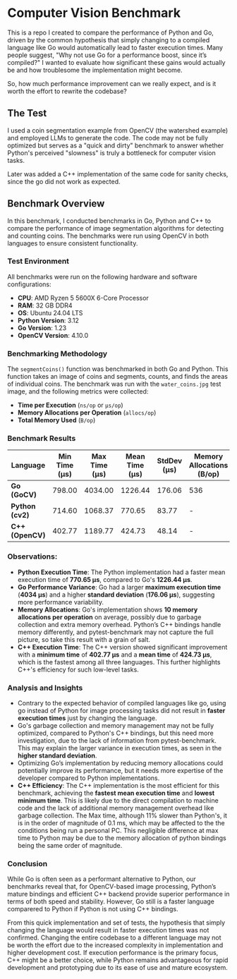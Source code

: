 # Computer Vision Benchmark

This is a repo I created to compare the performance of Python and Go, driven by the common hypothesis that simply changing to a compiled language like Go would automatically lead to faster execution times. Many people suggest, "Why not use Go for a performance boost, since it’s compiled?" I wanted to evaluate how significant these gains would actually be and how troublesome the implementation might become.

So, how much performance improvement can we really expect, and is it worth the effort to rewrite the codebase?

## The Test

I used a coin segmentation example from OpenCV (the watershed example) and employed LLMs to generate the code. The code may not be fully optimized but serves as a "quick and dirty" benchmark to answer whether Python's perceived "slowness" is truly a bottleneck for computer vision tasks.

Later was added a C++ implementation of the same code for sanity checks, since the go did not work as expected.

## Benchmark Overview

In this benchmark, I conducted benchmarks in Go, Python and C++ to compare the performance of image segmentation algorithms for detecting and counting coins. The benchmarks were run using OpenCV in both languages to ensure consistent functionality.

### Test Environment

All benchmarks were run on the following hardware and software configurations:

- **CPU**: AMD Ryzen 5 5600X 6-Core Processor
- **RAM**: 32 GB DDR4
- **OS**: Ubuntu 24.04 LTS
- **Python Version**: 3.12
- **Go Version**: 1.23
- **OpenCV Version**: 4.10.0

### Benchmarking Methodology

The `segmentCoins()` function was benchmarked in both Go and Python. This function takes an image of coins and segments, counts, and finds the areas of individual coins. The benchmark was run with the `water_coins.jpg` test image, and the following metrics were collected:

- **Time per Execution** (`ns/op` or `µs/op`)
- **Memory Allocations per Operation** (`allocs/op`)
- **Total Memory Used** (`B/op`)

### Benchmark Results

| Language        | Min Time (µs) | Max Time (µs) | Mean Time (µs) | StdDev (µs) | Memory Allocations (B/op) | Allocations per Op |
|-----------------|---------------|---------------|----------------|-------------|--------------------------|--------------------|
| **Go (GoCV)**   | 798.00        | 4034.00       | 1226.44        | 176.06      | 536                      | 10                 |
| **Python (cv2)**| 714.60        | 1068.37       | 770.65         | 83.77       | -                        | -                  |
| **C++ (OpenCV)**| 402.77        | 1189.77       | 424.73         | 48.14       | -                        | -                  |

### Observations:

- **Python Execution Time**: The Python implementation had a faster mean execution time of **770.65 µs**, compared to Go's **1226.44 µs**.
- **Go Performance Variance**: Go had a larger **maximum execution time** (**4034 µs**) and a higher **standard deviation** (**176.06 µs**), suggesting more performance variability.
- **Memory Allocations**: Go's implementation shows **10 memory allocations per operation** on average, possibly due to garbage collection and extra memory overhead. Python’s C++ bindings handle memory differently, and pytest-benchmark may not capture the full picture, so take this result with a grain of salt.
- **C++ Execution Time**: The C++ version showed significant improvement with a **minimum time** of **402.77 µs** and a **mean time** of **424.73 µs**, which is the fastest among all three languages. This further highlights C++'s efficiency for such low-level tasks.

### Analysis and Insights

- Contrary to the expected behavior of compiled languages like go, using go instead of Python for image processing tasks did not result in **faster execution times** just by changing the language.
- Go's garbage collection and memory management may not be fully optimized, compared to Python's C++ bindings, but this need more investigation, due to the lack of information from pytest-benchmark. This may explain the larger variance in execution times, as seen in the **higher standard deviation**.
- Optimizing Go’s implementation by reducing memory allocations could potentially improve its performance, but it needs more expertise of the developer compared to Python implementations.
- **C++ Efficiency**: The C++ implementation is the most efficient for this benchmark, achieving the **fastest mean execution time** and **lowest minimum time**. This is likely due to the direct compilation to machine code and the lack of additional memory management overhead like garbage collection. The Max time, although 11% slower than Python's, it is in the order of magnitude of 0.1 ms, which may be affected to the the conditions being run a personal PC. This negligible difference at max time to Python may be due to the memory allocation of python bindings being the same order of magnitude.

### Conclusion

While Go is often seen as a performant alternative to Python, our benchmarks reveal that, for OpenCV-based image processing, Python’s mature bindings and efficient C++ backend provide superior performance in terms of both speed and stability. However, Go still is a faster language comparered to Python if Python is not using C++ bindings.

From this quick implementation and set of tests, the hypothesis that simply changing the language would result in faster execution times was not confirmed. Changing the entire codebase to a different language may not be worth the effort due to the increased complexity in implementation and higher development cost. If execution performance is the primary focus, C++ might be a better choice, while Python remains advantageous for rapid development and prototyping due to its ease of use and mature ecosystem.
